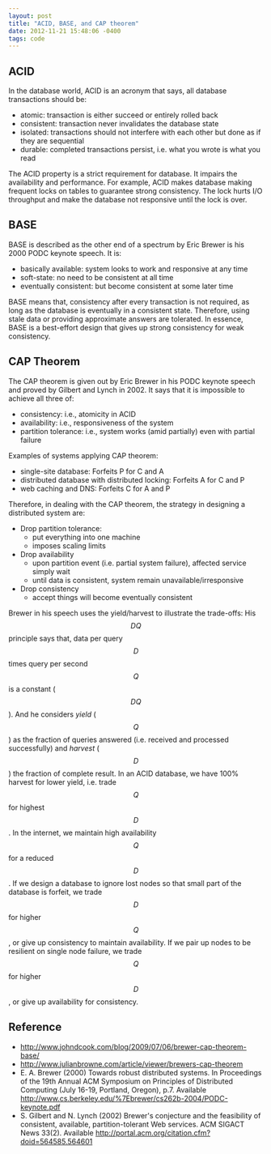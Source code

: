 ```yaml
---
layout: post
title: "ACID, BASE, and CAP theorem"
date: 2012-11-21 15:48:06 -0400
tags: code
---
```


## ACID

In the database world, ACID is an acronym that says, all database transactions should be:
  * atomic: transaction is either succeed or entirely rolled back
  * consistent: transaction never invalidates the database state
  * isolated: transactions should not interfere with each other but done as if they are sequential
  * durable: completed transactions persist, i.e. what you wrote is what you read

The ACID property is a strict requirement for database. It impairs the availability and performance. For example, ACID makes database making frequent locks on tables to guarantee strong consistency. The lock hurts I/O throughput and make the database not responsive until the lock is over.

## BASE

BASE is described as the other end of a spectrum by Eric Brewer is his 2000 PODC keynote speech. It is:
  * basically available: system looks to work and responsive at any time
  * soft-state: no need to be consistent at all time
  * eventually consistent: but become consistent at some later time

BASE means that, consistency after every transaction is not required, as long as the database is eventually in a consistent state. Therefore, using stale data or providing approximate answers are tolerated. In essence, BASE is a best-effort design that gives up strong consistency for weak consistency.

## CAP Theorem

The CAP theorem is given out by Eric Brewer in his PODC keynote speech and proved by Gilbert and Lynch in 2002. It says that it is impossible to achieve all three of:
  * consistency: i.e., atomicity in ACID
  * availability: i.e., responsiveness of the system
  * partition tolerance: i.e., system works (amid partially) even with partial failure

Examples of systems applying CAP theorem:
  * single-site database: Forfeits P for C and A
  * distributed database with distributed locking: Forfeits A for C and P
  * web caching and DNS: Forfeits C for A and P

Therefore, in dealing with the CAP theorem, the strategy in designing a distributed system are:
  - Drop partition tolerance:
    * put everything into one machine
    * imposes scaling limits
  - Drop availability
    * upon partition event (i.e. partial system failure), affected service simply wait
    * until data is consistent, system remain unavailable/irresponsive
  - Drop consistency
     * accept things will become eventually consistent

Brewer in his speech uses the yield/harvest to illustrate the trade-offs: His $$DQ$$ principle says that, data per query $$D$$ times query per second $$Q$$ is a constant ($$DQ$$). And he considers *yield* ($$Q$$) as the fraction of queries answered (i.e. received and processed successfully) and *harvest* ($$D$$) the fraction of complete result. In an ACID database, we have 100% harvest for lower yield, i.e. trade $$Q$$ for highest $$D$$. In the internet, we maintain high availability $$Q$$ for a reduced $$D$$. If we design a database to ignore lost nodes so that small part of the database is forfeit, we trade $$D$$ for higher $$Q$$, or give up consistency to maintain availability. If we pair up nodes to be resilient on single node failure, we trade $$Q$$ for higher $$D$$, or give up availability for consistency.

## Reference
  * <http://www.johndcook.com/blog/2009/07/06/brewer-cap-theorem-base/>
  * <http://www.julianbrowne.com/article/viewer/brewers-cap-theorem>
  * E. A. Brewer (2000) Towards robust distributed systems. In Proceedings of the 19th Annual ACM Symposium on Principles of Distributed Computing (July 16-19, Portland, Oregon), p.7. Available <http://www.cs.berkeley.edu/%7Ebrewer/cs262b-2004/PODC-keynote.pdf>
  * S. Gilbert and N. Lynch (2002) Brewer's conjecture and the feasibility of consistent, available, partition-tolerant Web services. ACM SIGACT News 33(2). Available <http://portal.acm.org/citation.cfm?doid=564585.564601>
